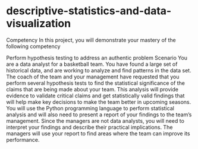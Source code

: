 # descriptive-statistics-and-data-visualization
Competency In this project, you will demonstrate your mastery of the following competency

Perform hypothesis testing to address an authentic problem
Scenario
You are a data analyst for a basketball team. You have found a large set of historical data, and are working to analyze and find patterns in the data set. The coach of the team and your management have requested that you perform several hypothesis tests to find the statistical significance of the claims that are being made about your team. This analysis will provide evidence to validate critical claims and get statistically valid findings that will help make key decisions to make the team better in upcoming seasons. You will use the Python programming language to perform statistical analysis and will also need to present a report of your findings to the team’s management. Since the managers are not data analysts, you will need to interpret your findings and describe their practical implications. The managers will use your report to find areas where the team can improve its performance.
